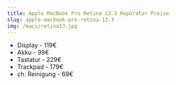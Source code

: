 ```yaml
---
title: Apple MacBook Pro Retina 13.3 Reparatur Preise
slug: apple-macbook-pro-retina-13-3
img: /macs/retina13.jpg
---
```


- Display - 119€
- Akku - 99€
- Tastatur - 229€
- Trackpad - 179€
- ch. Reinigung - 69€
